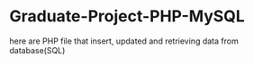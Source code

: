 # Graduate-Project-PHP-MySQL

here are PHP file that insert, updated and retrieving data from database(SQL) 
